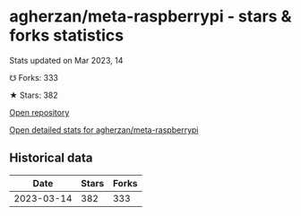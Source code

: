 # agherzan/meta-raspberrypi - stars & forks statistics

Stats updated on Mar 2023, 14

☋ Forks: 333

★ Stars: 382

[Open repository](https://github.com/agherzan/meta-raspberrypi)

[Open detailed stats for agherzan/meta-raspberrypi](https://reviewgithub.com/rep/agherzan/meta-raspberrypi)

## Historical data
| Date | Stars | Forks |
|------|-------|-------|
| 2023-03-14 | 382 | 333 | 

